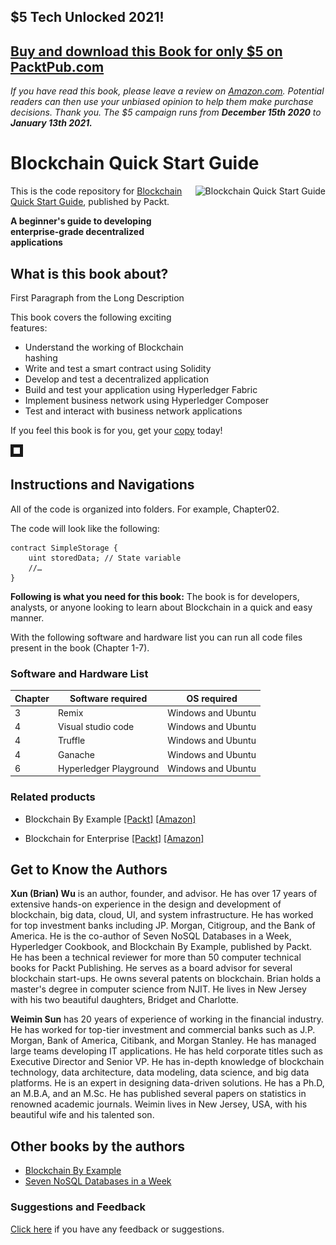 ## $5 Tech Unlocked 2021!
[Buy and download this Book for only $5 on PacktPub.com](https://www.packtpub.com/product/blockchain-quick-start-guide/9781789807974)
-----
*If you have read this book, please leave a review on [Amazon.com](https://www.amazon.com/gp/product/1789807972).     Potential readers can then use your unbiased opinion to help them make purchase decisions. Thank you. The $5 campaign         runs from __December 15th 2020__ to __January 13th 2021.__*

# Blockchain Quick Start Guide

<a href="https://www.packtpub.com/big-data-and-business-intelligence/blockchain-quick-start-guide?utm_source=github&utm_medium=repository&utm_campaign=9781789807974"><img src="https://dz13w8afd47il.cloudfront.net/sites/default/files/imagecache/ppv4_main_book_cover/9781789807974_cover.png" alt="Blockchain Quick Start Guide" height="256px" align="right"></a>

This is the code repository for [Blockchain Quick Start Guide](https://www.packtpub.com/big-data-and-business-intelligence/blockchain-quick-start-guide?utm_source=github&utm_medium=repository&utm_campaign=9781789807974), published by Packt.

**A beginner's guide to developing enterprise-grade decentralized applications**

## What is this book about?
First Paragraph from the Long Description

This book covers the following exciting features:
* Understand the working of Blockchain hashing 
* Write and test a smart contract using Solidity
* Develop and test a decentralized application
* Build and test your application using Hyperledger Fabric
* Implement business network using Hyperledger Composer 
* Test and interact with business network applications

If you feel this book is for you, get your [copy](https://www.amazon.com/dp/1789807972) today!

<a href="https://www.packtpub.com/?utm_source=github&utm_medium=banner&utm_campaign=GitHubBanner"><img src="https://raw.githubusercontent.com/PacktPublishing/GitHub/master/GitHub.png" 
alt="https://www.packtpub.com/" border="5" /></a>


## Instructions and Navigations
All of the code is organized into folders. For example, Chapter02.

The code will look like the following:
```
contract SimpleStorage {
    uint storedData; // State variable
    //…
}
```

**Following is what you need for this book:**
The book is for developers, analysts, or anyone looking to learn about Blockchain in a quick and easy manner.	

With the following software and hardware list you can run all code files present in the book (Chapter 1-7).

### Software and Hardware List

| Chapter  | Software required                   | OS required                        |
| -------- | ------------------------------------| -----------------------------------|
| 3        | Remix                     | Windows and Ubuntu |
| 4        | Visual studio code            | Windows and Ubuntu |
| 4        | Truffle            | Windows and Ubuntu |
| 4        | Ganache   | Windows and Ubuntu |
| 6        | Hyperledger Playground | Windows and Ubuntu | 



### Related products
* Blockchain By Example [[Packt]](https://www.packtpub.com/big-data-and-business-intelligence/blockchain-example?utm_source=github&utm_medium=repository&utm_campaign=9781788475686) [[Amazon]](https://www.amazon.com/dp/1788475682)

* Blockchain for Enterprise [[Packt]](https://www.packtpub.com/big-data-and-business-intelligence/blockchain-enterprise?utm_source=github&utm_medium=repository&utm_campaign=9781788479745) [[Amazon]](https://www.amazon.com/dp/B07BJLBB4J)

## Get to Know the Authors

**Xun (Brian) Wu**
is an author, founder, and advisor. He has over 17 years of extensive hands-on experience in the design and development of blockchain, big data, cloud, UI, and system infrastructure. He has worked for top investment banks including JP. Morgan, Citigroup, and the Bank of America. He is the co-author of Seven NoSQL Databases in a Week, Hyperledger Cookbook, and Blockchain By Example, published by Packt. He has been a technical reviewer for more than 50 computer technical books for Packt Publishing. He serves as a board advisor for several blockchain start-ups. He owns several patents on blockchain. Brian holds a master's degree in computer science from NJIT. He lives in New Jersey with his two beautiful daughters, Bridget and Charlotte.

**Weimin Sun**
has 20 years of experience of working in the financial industry. He has worked for top-tier investment and commercial banks such as J.P. Morgan, Bank of America, Citibank, and Morgan Stanley. He has managed large teams developing IT applications. He has held corporate titles such as Executive Director and Senior VP. He has in-depth knowledge of blockchain technology, data architecture, data modeling, data science, and big data platforms. He is an expert in designing data-driven solutions. He has a Ph.D, an M.B.A, and an M.Sc. He has published several papers on statistics in renowned academic journals. Weimin lives in New Jersey, USA, with his beautiful wife and his talented son.



## Other books by the authors
* [Blockchain By Example](https://www.packtpub.com/big-data-and-business-intelligence/blockchain-example?utm_source=github&utm_medium=repository&utm_campaign=9781788475686)
* [Seven NoSQL Databases in a Week](https://www.packtpub.com/big-data-and-business-intelligence/seven-nosql-databases-week?utm_source=github&utm_medium=repository&utm_campaign=9781787288867)

### Suggestions and Feedback
[Click here](https://docs.google.com/forms/d/e/1FAIpQLSdy7dATC6QmEL81FIUuymZ0Wy9vH1jHkvpY57OiMeKGqib_Ow/viewform) if you have any feedback or suggestions.
